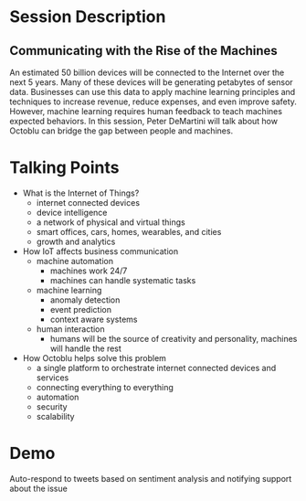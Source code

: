 # Session Description

## Communicating with the Rise of the Machines

An estimated 50 billion devices will be connected to the Internet over the next 5 years. Many of these devices will be generating petabytes of sensor data.  Businesses can use this data to apply machine learning principles and techniques to increase revenue, reduce expenses, and even improve safety. However, machine learning requires human feedback to teach machines expected behaviors. In this session, Peter DeMartini will talk about how Octoblu can bridge the gap between people and machines.

# Talking Points

- What is the Internet of Things?
  - internet connected devices
  - device intelligence
  - a network of physical and virtual things
  - smart offices, cars, homes, wearables, and cities  
  - growth and analytics
- How IoT affects business communication
  - machine automation
    - machines work 24/7
    - machines can handle systematic tasks
  - machine learning
    - anomaly detection
    - event prediction
    - context aware systems
  - human interaction
    - humans will be the source of creativity and personality, machines will handle the rest
- How Octoblu helps solve this problem
  - a single platform to orchestrate internet connected devices and services
  - connecting everything to everything
  - automation
  - security
  - scalability

# Demo

Auto-respond to tweets based on sentiment analysis and notifying support about the issue
